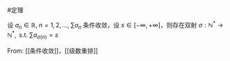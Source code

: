 #定理 

设 $a_{n}\in \mathbb{R},\;n=1,2,\dots, \;\sum a_{n}$ 条件收敛，设 $s \in [-\infty,+\infty]$，则存在双射 $\sigma:\mathbb{N}^{*}\to \mathbb{N}^{*},\text{ s.t. } \sum a_{\sigma(n)}=s$

From: [[条件收敛]]，[[级数重排]]